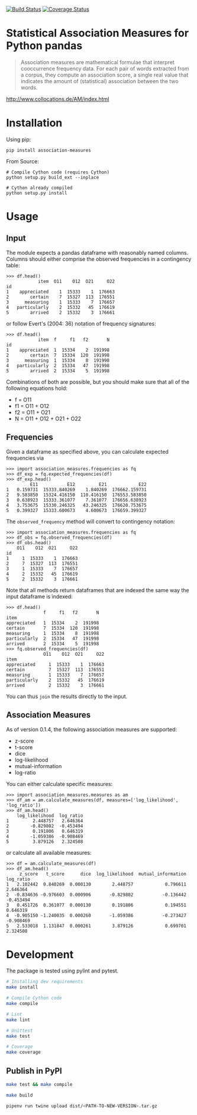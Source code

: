 [![Build Status](https://travis-ci.com/fau-klue/pandas-association-measures.svg?branch=master)](https://travis-ci.com/fau-klue/pandas-association-measures)
[![Coverage Status](https://coveralls.io/repos/github/fau-klue/pandas-association-measures/badge.svg?branch=master)](https://coveralls.io/github/fau-klue/pandas-association-measures?branch=master)

# Statistical Association Measures for Python pandas

> Association measures are mathematical formulae that interpret cooccurrence frequency data. For each pair of words extracted from a corpus, they compute an association score, a single real value that indicates the amount of (statistical) association between the two words.

http://www.collocations.de/AM/index.html

# Installation

Using pip:

    pip install association-measures

From Source:

    # Compile Cython code (requires Cython)
    python setup.py build_ext --inplace

    # Cython already compiled
    python setup.py install

# Usage

## Input
The module expects a pandas dataframe with reasonably named columns. Columns should either comprise the observed frequencies in a contingency table:

```python3
>>> df.head()
            item  O11    O12  O21     O22
id
1    appreciated    1  15333    1  176663
2        certain    7  15327  113  176551
3      measuring    1  15333    7  176657
4   particularly    2  15332   45  176619
5        arrived    2  15332    3  176661
```

or follow Evert's (2004: 36) notation of frequency signatures:

```python3
>>> df.head()
            item  f     f1   f2       N
id
1    appreciated  1  15334    2  191998
2        certain  7  15334  120  191998
3      measuring  1  15334    8  191998
4   particularly  2  15334   47  191998
5        arrived  2  15334    5  191998
```

Combinations of both are possible, but you should make sure that all of the following equations hold:

- f = O11
- f1 = O11 + O12
- f2 = O11 + O21
- N = O11 + O12 + O21 + O22

## Frequencies
Given a dataframe as specified above, you can calculate expected frequencies via

```python3
>>> import association_measures.frequencies as fq
>>> df_exp = fq.expected_frequencies(df)
>>> df_exp.head()
         E11           E12         E21            E22
1   0.159731  15333.840269    1.840269  176662.159731
2   9.583850  15324.416150  110.416150  176553.583850
3   0.638923  15333.361077    7.361077  176656.638923
4   3.753675  15330.246325   43.246325  176620.753675
5   0.399327  15333.600673    4.600673  176659.399327
```

The `observed_frequency` method will convert to contingency notation:

```python3
>>> import association_measures.frequencies as fq
>>> df_obs = fq.observed_frequencies(df)
>>> df_obs.head()
    O11    O12  O21     O22
id
1     1  15333    1  176663
2     7  15327  113  176551
3     1  15333    7  176657
4     2  15332   45  176619
5     2  15332    3  176661
```

Note that all methods return dataframes that are indexed the same way the input dataframe is indexed:

```python3
>>> df.head()
              f     f1   f2       N
item
appreciated   1  15334    2  191998
certain       7  15334  120  191998
measuring     1  15334    8  191998
particularly  2  15334   47  191998
arrived       2  15334    5  191998
>>> fq.observed_frequencies(df)
              O11    O12  O21     O22
item
appreciated     1  15333    1  176663
certain         7  15327  113  176551
measuring       1  15333    7  176657
particularly    2  15332   45  176619
arrived         2  15332    3  176661
```

You can thus `join` the results directly to the input.


## Association Measures

As of version 0.1.4, the following association measures are supported:

- z-score
- t-score
- dice
- log-likelihood
- mutual-information
- log-ratio

You can either calculate specific measures:

```python3
>>> import association_measures.measures as am
>>> df_am = am.calculate_measures(df, measures=['log_likelihood', 'log_ratio'])
>>> df_am.head()
    log_likelihood  log_ratio
1         2.448757   2.646364
2        -0.829802  -0.453494
3         0.191806   0.646319
4        -1.059386  -0.908469
5         3.879126   2.324508
```

or calculate all available measures:

```python3
>>> df = am.calculate_measures(df)
>>> df_am.head()
     z_score   t_score      dice  log_likelihood  mutual_information  log_ratio
1   2.102442  0.840269  0.000130        2.448757            0.796611   2.646364
2  -0.834636 -0.976603  0.000906       -0.829802           -0.136442  -0.453494
3   0.451726  0.361077  0.000130        0.191806            0.194551   0.646319
4  -0.905150 -1.240035  0.000260       -1.059386           -0.273427  -0.908469
5   2.533018  1.131847  0.000261        3.879126            0.699701   2.324508
```

# Development

The package is tested using pylint and pytest.

```bash
# Installing dev requirements
make install

# Compile Cython code
make compile

# Lint
make lint

# Unittest
make test

# Coverage
make coverage
```

## Publish in PyPI

```bash
make test && make compile

make build

pipenv run twine upload dist/<PATH-TO-NEW-VERSION>.tar.gz
 ```
